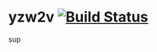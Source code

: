 # yzw2v [![Build Status](https://travis-ci.org/yazevnul/yzw2v.svg?branch=master)](https://travis-ci.org/yazevnul/yzw2v)
sup

